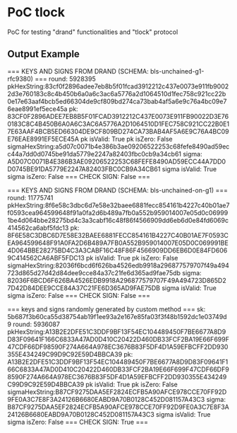 # PoC tlock
PoC for testing "drand" functionalities and "tlock" protocol


## Output Example 

=== KEYS AND SIGNS FROM DRAND (SCHEMA: bls-unchained-g1-rfc9380) ===
round: 5928395
pkHexString:83cf0f2896adee7eb8b5f01fcad3912212c437e0073e911fb90022d3e760183c8c4b450b6a0a6c3ac6a5776a2d1064510d1fec758c921cc22b0e17e63aaf4bcb5ed66304de9cf809bd274ca73bab4af5a6e9c76a4bc09e76eae8991ef5ece45a
pk: 83CF0F2896ADEE7EB8B5F01FCAD3912212C437E0073E911FB90022D3E760183C8C4B450B6A0A6C3AC6A5776A2D1064510D1FEC758C921CC22B0E17E63AAF4BCB5ED66304DE9CF809BD274CA73BAB4AF5A6E9C76A4BC09E76EAE8991EF5ECE45A
pk isValid: True
pk isZero: False
sigmaHexString:a5d07c0071b4e386b3ae09206522253c68fefe8490ad59ecc44a7dd0d0745be91da5779e2247a82403fbc0cb9a34cb61
sigma: A5D07C0071B4E386B3AE09206522253C68FEFE8490AD59ECC44A7DD0D0745BE91DA5779E2247A82403FBC0CB9A34CB61
sigma isValid: True
sigma isZero: False
=== CHECK SIGN: False ===


=== KEYS AND SIGNS FROM DRAND (SCHEMA: bls-unchained-on-g1) ===
round: 11775741
pkHexString:8f6e58c3dbc6d7e58e32baee6881fecc854161b4227c40b01ae7f0593cea964599648f91a0fa2d6b489a7fb0a552b959014007e05d0c069991be4d064bbe28275bd4c3a3cabf16c48f86f4566909dd6eb6d0e84fd6069c414562ca6abf5fdc13
pk: 8F6E58C3DBC6D7E58E32BAEE6881FECC854161B4227C40B01AE7F0593CEA964599648F91A0FA2D6B489A7FB0A552B959014007E05D0C069991BE4D064BBE28275BD4C3A3CABF16C48F86F4566909DD6EB6D0E84FD6069C414562CA6ABF5FDC13
pk isValid: True
pk isZero: False
sigmaHexString:82036f6bcd6f626ba4526edb9918a296877579707f49a494723d865d27d42d84dee9cce84a37c21fe6d365ad9fae75db
sigma: 82036F6BCD6F626BA4526EDB9918A296877579707F49A494723D865D27D42D84DEE9CCE84A37C21FE6D365AD9FAE75DB
sigma isValid: True
sigma isZero: False
=== CHECK SIGN: False ===


=== keys and signs randomly generated by custom method ===
sk: 5b687f3b60ca55d38754ab19f1ee93a2e167e85fa03f3f48b1592dc1e03749d9
round: 5936087
pkHexString:A13B2E2DFE51C3DDF9BF13F54EC104489450F7BE6677A8D9D83F09641F166C6833A47AD0D410C20422D460DB33FCF2BA19E66F699F47CDF66DF98590F274A664A978EC3676B83F5DF4D1A59EFBCFF2DD930355E434249C99D9C92E59D4BBCA39
pk: A13B2E2DFE51C3DDF9BF13F54EC104489450F7BE6677A8D9D83F09641F166C6833A47AD0D410C20422D460DB33FCF2BA19E66F699F47CDF66DF98590F274A664A978EC3676B83F5DF4D1A59EFBCFF2DD930355E434249C99D9C92E59D4BBCA39
pk isValid: True
pk isZero: False
sigmaHexString:B87CF9275DAA5EF2824ECFB5A90AFCE978CCE70FF92D9FE0A3C7E8F3A24126B6680EABD9A70B0128C452D081157A43C3
sigma: B87CF9275DAA5EF2824ECFB5A90AFCE978CCE70FF92D9FE0A3C7E8F3A24126B6680EABD9A70B0128C452D081157A43C3
sigma isValid: True
sigma isZero: False
=== CHECK SIGN: True ===
